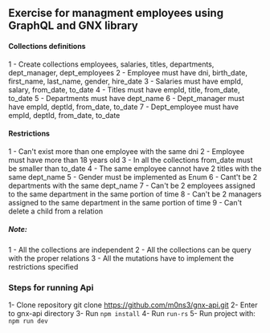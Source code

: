## Exercise for managment employees using GraphQL and GNX library

#### Collections definitions

1 - Create collections employees, salaries, titles, departments, dept_manager, dept_employees
2 - Employee must have dni, birth_date, first_name, last_name, gender, hire_date
3 - Salaries must have empId, salary, from_date, to_date
4 - Titles must have empId, title, from_date, to_date
5 - Departments must have dept_name
6 - Dept_manager must have empId, deptId, from_date, to_date
7 - Dept_employee must have empId, deptId, from_date, to_date

#### Restrictions

1 - Can't exist more than one employee with the same dni
2 - Employee must have more than 18 years old
3 - In all the collections from_date must be smaller than to_date
4 - The same employee cannot have 2 titles with the same dept_name
5 - Gender must be implemented as Enum
6 - Cant't be 2 departments with the same dept_name
7 - Can't be 2 employees assigned to the same department in the same portion of time
8 - Can't be 2 managers assigned to the same department in the same portion of time
9 - Can't delete a child from a relation

##### Note:

1 - All the collections are independent
2 - All the collections can be query with the proper relations
3 - All the mutations have to implement the restrictions specified

### Steps for running Api

1- Clone repository git clone https://github.com/m0ns3/gnx-api.git
2- Enter to gnx-api directory
3- Run <code>npm install</code>
4- Run <code>run-rs</code>
5- Run project with: <code>npm run dev</code>
